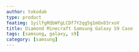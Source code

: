 ```yaml
---
author: tokodab
type: product
featimg: 1yilfgRQbWfgLCDf7Y2qg5g1mOx03rxoV
title: Diamond Minecraft Samsung Galaxy S9 Case
tags: [samsung, galaxy, s9]
category: [samsung]
---
```

